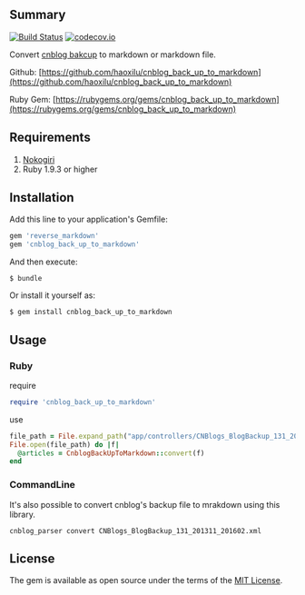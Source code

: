 ## Summary
[![Build Status](https://travis-ci.org/haoxilu/cnblog_back_up_to_markdown.svg?branch=master)](https://travis-ci.org/haoxilu/cnblog_back_up_to_markdown)
[![codecov.io](https://codecov.io/github/haoxilu/cnblog_back_up_to_markdown/coverage.svg?branch=master)](https://codecov.io/github/haoxilu/cnblog_back_up_to_markdown?branch=master)

Convert [cnblog bakcup](http://i.cnblogs.com/BlogBackup.aspx) to markdown or markdown file.

Github: [https://github.com/haoxilu/cnblog_back_up_to_markdown](https://github.com/haoxilu/cnblog_back_up_to_markdown)

Ruby Gem: [https://rubygems.org/gems/cnblog_back_up_to_markdown](https://rubygems.org/gems/cnblog_back_up_to_markdown)
## Requirements
1. [Nokogiri](http://nokogiri.org/)
2. Ruby 1.9.3 or higher

## Installation

Add this line to your application's Gemfile:

```ruby
gem 'reverse_markdown'
gem 'cnblog_back_up_to_markdown'
```

And then execute:

    $ bundle

Or install it yourself as:

    $ gem install cnblog_back_up_to_markdown

## Usage

### Ruby

require

```ruby
require 'cnblog_back_up_to_markdown'
```

use

```ruby
file_path = File.expand_path("app/controllers/CNBlogs_BlogBackup_131_201311_201602.xml")
File.open(file_path) do |f|
  @articles = CnblogBackUpToMarkdown::convert(f)
end
```

### CommandLine
It's also possible to convert cnblog's backup file to mrakdown using this library.

	cnblog_parser convert CNBlogs_BlogBackup_131_201311_201602.xml


## License

The gem is available as open source under the terms of the [MIT License](http://opensource.org/licenses/MIT).

